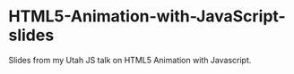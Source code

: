 HTML5-Animation-with-JavaScript-slides
======================================

Slides from my Utah JS talk on HTML5 Animation with Javascript.
